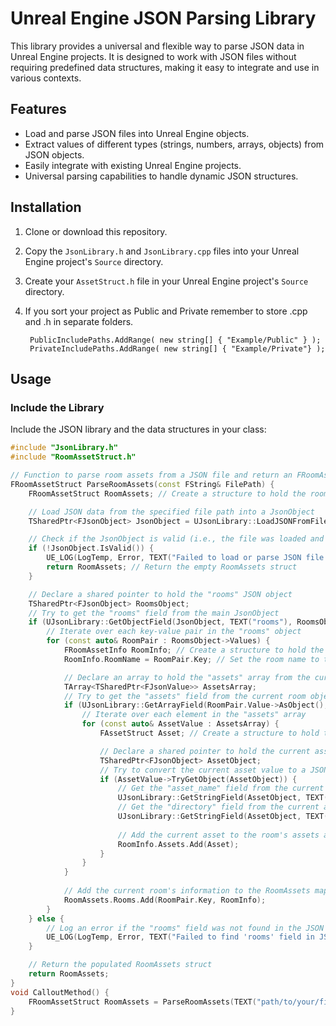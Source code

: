 # Unreal Engine JSON Parsing Library

This library provides a universal and flexible way to parse JSON data in Unreal Engine projects. It is designed to work with JSON files without requiring predefined data structures, making it easy to integrate and use in various contexts.

## Features

- Load and parse JSON files into Unreal Engine objects.
- Extract values of different types (strings, numbers, arrays, objects) from JSON objects.
- Easily integrate with existing Unreal Engine projects.
- Universal parsing capabilities to handle dynamic JSON structures.

## Installation

1. Clone or download this repository.
2. Copy the `JsonLibrary.h` and `JsonLibrary.cpp` files into your Unreal Engine project's `Source` directory.
3. Create your `AssetStruct.h` file in your Unreal Engine project's `Source` directory.
4. If you sort your project as Public and Private remember to store .cpp and .h in separate folders.

		PublicIncludePaths.AddRange( new string[] { "Example/Public" } );
        PrivateIncludePaths.AddRange( new string[] { "Example/Private"} );

## Usage

### Include the Library

Include the JSON library and the data structures in your class:

```cpp
#include "JsonLibrary.h"
#include "RoomAssetStruct.h"

// Function to parse room assets from a JSON file and return an FRoomAssetStruct
FRoomAssetStruct ParseRoomAssets(const FString& FilePath) {
    FRoomAssetStruct RoomAssets; // Create a structure to hold the room assets

    // Load JSON data from the specified file path into a JsonObject
    TSharedPtr<FJsonObject> JsonObject = UJsonLibrary::LoadJSONFromFile(FilePath);

    // Check if the JsonObject is valid (i.e., the file was loaded and parsed successfully)
    if (!JsonObject.IsValid()) {
        UE_LOG(LogTemp, Error, TEXT("Failed to load or parse JSON file: %s"), *FilePath); // Log an error if the JSON is invalid
        return RoomAssets; // Return the empty RoomAssets struct
    }

    // Declare a shared pointer to hold the "rooms" JSON object
    TSharedPtr<FJsonObject> RoomsObject;
    // Try to get the "rooms" field from the main JsonObject
    if (UJsonLibrary::GetObjectField(JsonObject, TEXT("rooms"), RoomsObject)) {
        // Iterate over each key-value pair in the "rooms" object
        for (const auto& RoomPair : RoomsObject->Values) {
            FRoomAssetInfo RoomInfo; // Create a structure to hold the information for each room
            RoomInfo.RoomName = RoomPair.Key; // Set the room name to the current key

            // Declare an array to hold the "assets" array from the current room
            TArray<TSharedPtr<FJsonValue>> AssetsArray;
            // Try to get the "assets" field from the current room object
            if (UJsonLibrary::GetArrayField(RoomPair.Value->AsObject(), TEXT("assets"), AssetsArray)) {
                // Iterate over each element in the "assets" array
                for (const auto& AssetValue : AssetsArray) {
                    FAssetStruct Asset; // Create a structure to hold the information for each asset

                    // Declare a shared pointer to hold the current asset object
                    TSharedPtr<FJsonObject> AssetObject;
                    // Try to convert the current asset value to a JSON object
                    if (AssetValue->TryGetObject(AssetObject)) {
                        // Get the "asset_name" field from the current asset object
                        UJsonLibrary::GetStringField(AssetObject, TEXT("asset_name"), Asset.AssetName);
                        // Get the "directory" field from the current asset object
                        UJsonLibrary::GetStringField(AssetObject, TEXT("directory"), Asset.Directory);
                        
                        // Add the current asset to the room's assets array
                        RoomInfo.Assets.Add(Asset);
                    }
                }
            }
            
            // Add the current room's information to the RoomAssets map
            RoomAssets.Rooms.Add(RoomPair.Key, RoomInfo);
        }
    } else {
        // Log an error if the "rooms" field was not found in the JSON
        UE_LOG(LogTemp, Error, TEXT("Failed to find 'rooms' field in JSON file: %s"), *FilePath);
    }

    // Return the populated RoomAssets struct
    return RoomAssets;
}
void CalloutMethod() {
    FRoomAssetStruct RoomAssets = ParseRoomAssets(TEXT("path/to/your/file.json"));
}
